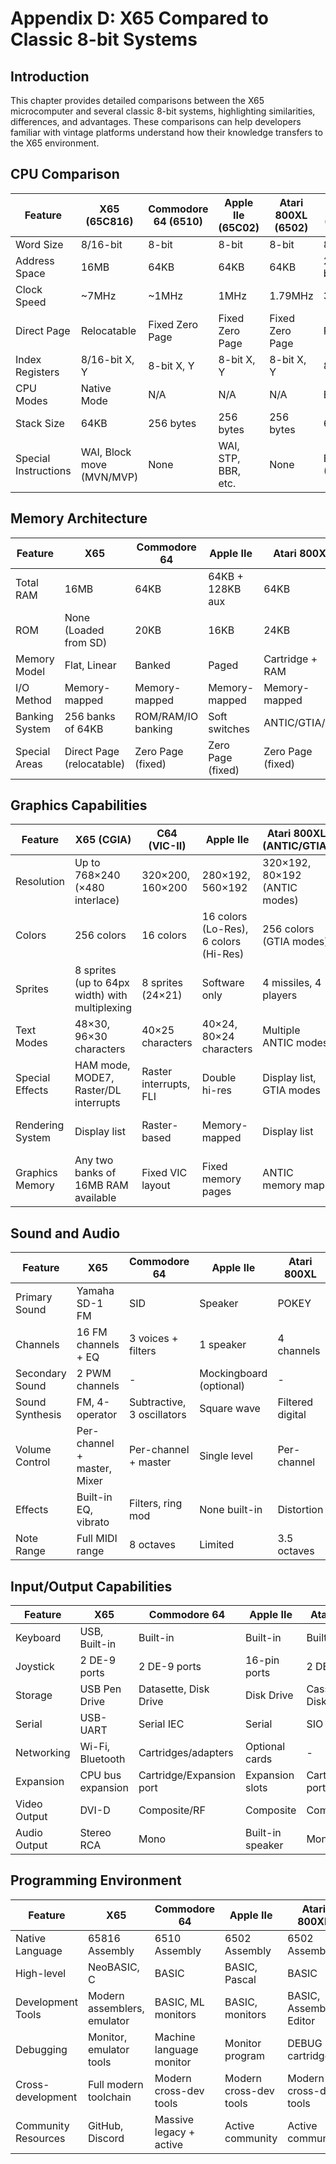 # Appendix D: X65 Compared to Classic 8-bit Systems

## Introduction

This chapter provides detailed comparisons between the X65 microcomputer and several classic 8-bit systems, highlighting similarities, differences, and advantages. These comparisons can help developers familiar with vintage platforms understand how their knowledge transfers to the X65 environment.

## CPU Comparison

| Feature              | X65 (65C816)              | Commodore 64 (6510) | Apple IIe (65C02)   | Atari 800XL (6502) | SNES (5A22/65C816)   |
| -------------------- | ------------------------- | ------------------- | ------------------- | ------------------ | -------------------- |
| Word Size            | 8/16-bit                  | 8-bit               | 8-bit               | 8-bit              | 8/16-bit             |
| Address Space        | 16MB                      | 64KB                | 64KB                | 64KB               | 24-bit address bus   |
| Clock Speed          | ~7MHz                     | ~1MHz               | 1MHz                | 1.79MHz            | 3.58MHz              |
| Direct Page          | Relocatable               | Fixed Zero Page     | Fixed Zero Page     | Fixed Zero Page    | Relocatable          |
| Index Registers      | 8/16-bit X, Y             | 8-bit X, Y          | 8-bit X, Y          | 8-bit X, Y         | 8/16-bit X, Y        |
| CPU Modes            | Native Mode               | N/A                 | N/A                 | N/A                | Emulation/Native     |
| Stack Size           | 64KB                      | 256 bytes           | 256 bytes           | 256 bytes          | 64KB                 |
| Special Instructions | WAI, Block move (MVN/MVP) | None                | WAI, STP, BBR, etc. | None               | Block move (MVN/MVP) |

## Memory Architecture

| Feature        | X65                       | Commodore 64       | Apple IIe         | Atari 800XL       | SNES                      |
| -------------- | ------------------------- | ------------------ | ----------------- | ----------------- | ------------------------- |
| Total RAM      | 16MB                      | 64KB               | 64KB + 128KB aux  | 64KB              | 128KB                     |
| ROM            | None (Loaded from SD)     | 20KB               | 16KB              | 24KB              | Game cartridge            |
| Memory Model   | Flat, Linear              | Banked             | Paged             | Cartridge + RAM   | Banked                    |
| I/O Method     | Memory-mapped             | Memory-mapped      | Memory-mapped     | Memory-mapped     | Memory-mapped             |
| Banking System | 256 banks of 64KB         | ROM/RAM/IO banking | Soft switches     | ANTIC/GTIA/PIA    | Various controllers       |
| Special Areas  | Direct Page (relocatable) | Zero Page (fixed)  | Zero Page (fixed) | Zero Page (fixed) | Direct Page (relocatable) |

## Graphics Capabilities

| Feature          | X65 (CGIA)                                     | C64 (VIC-II)           | Apple IIe                             | Atari 800XL (ANTIC/GTIA)      | SNES (PPU)                    |
| ---------------- | ---------------------------------------------- | ---------------------- | ------------------------------------- | ----------------------------- | ----------------------------- |
| Resolution       | Up to 768×240 (×480 interlace)                 | 320×200, 160×200       | 280×192, 560×192                      | 320×192, 80×192 (ANTIC modes) | Up to 512×478                 |
| Colors           | 256 colors                                     | 16 colors              | 16 colors (Lo-Res), 6 colors (Hi-Res) | 256 colors (GTIA modes)       | 32,768 colors (256 on-screen) |
| Sprites          | 8 sprites (up to 64px width) with multiplexing | 8 sprites (24×21)      | Software only                         | 4 missiles, 4 players         | 128 sprites (32×32)           |
| Text Modes       | 48×30, 96×30 characters                        | 40×25 characters       | 40×24, 80×24 characters               | Multiple ANTIC modes          | 32×28 characters              |
| Special Effects  | HAM mode, MODE7, Raster/DL interrupts          | Raster interrupts, FLI | Double hi-res                         | Display list, GTIA modes      | Mode 7, scaling, rotation     |
| Rendering System | Display list                                   | Raster-based           | Memory-mapped                         | Display list                  | Tile-based + sprites          |
| Graphics Memory  | Any two banks of 16MB RAM available            | Fixed VIC layout       | Fixed memory pages                    | ANTIC memory map              | VRAM with DMA                 |

## Sound and Audio

| Feature         | X65                         | Commodore 64               | Apple IIe               | Atari 800XL      | SNES                     |
| --------------- | --------------------------- | -------------------------- | ----------------------- | ---------------- | ------------------------ |
| Primary Sound   | Yamaha SD-1 FM              | SID                        | Speaker                 | POKEY            | SPC700                   |
| Channels        | 16 FM channels + EQ         | 3 voices + filters         | 1 speaker               | 4 channels       | 8 channels               |
| Secondary Sound | 2 PWM channels              | -                          | Mockingboard (optional) | -                | -                        |
| Sound Synthesis | FM, 4-operator              | Subtractive, 3 oscillators | Square wave             | Filtered digital | ADPCM samples            |
| Volume Control  | Per-channel + master, Mixer | Per-channel + master       | Single level            | Per-channel      | Per-channel + master     |
| Effects         | Built-in EQ, vibrato        | Filters, ring mod          | None built-in           | Distortion       | Echo, reverb, FIR filter |
| Note Range      | Full MIDI range             | 8 octaves                  | Limited                 | 3.5 octaves      | Full MIDI range          |

## Input/Output Capabilities

| Feature      | X65               | Commodore 64             | Apple IIe        | Atari 800XL          | SNES               |
| ------------ | ----------------- | ------------------------ | ---------------- | -------------------- | ------------------ |
| Keyboard     | USB, Built-in     | Built-in                 | Built-in         | Built-in             | Controllers only   |
| Joystick     | 2 DE-9 ports      | 2 DE-9 ports             | 16-pin ports     | 2 DE-9 ports         | 2 controller ports |
| Storage      | USB Pen Drive     | Datasette, Disk Drive    | Disk Drive       | Cassette, Disk Drive | Game Pak           |
| Serial       | USB-UART          | Serial IEC               | Serial           | SIO                  | -                  |
| Networking   | Wi-Fi, Bluetooth  | Cartridges/adapters      | Optional cards   | -                    | -                  |
| Expansion    | CPU bus expansion | Cartridge/Expansion port | Expansion slots  | Cartridge port, ECI  | -                  |
| Video Output | DVI-D             | Composite/RF             | Composite        | Composite/RF         | Composite/RGB      |
| Audio Output | Stereo RCA        | Mono                     | Built-in speaker | Mono                 | Stereo             |

## Programming Environment

| Feature             | X65                         | Commodore 64             | Apple IIe              | Atari 800XL             | SNES                  |
| ------------------- | --------------------------- | ------------------------ | ---------------------- | ----------------------- | --------------------- |
| Native Language     | 65816 Assembly              | 6510 Assembly            | 6502 Assembly          | 6502 Assembly           | 65816 Assembly        |
| High-level          | NeoBASIC, C                 | BASIC                    | BASIC, Pascal          | BASIC                   | C                     |
| Development Tools   | Modern assemblers, emulator | BASIC, ML monitors       | BASIC, monitors        | BASIC, Assembler Editor | Custom dev kits       |
| Debugging           | Monitor, emulator tools     | Machine language monitor | Monitor program        | DEBUG cartridge         | Special hardware      |
| Cross-development   | Full modern toolchain       | Modern cross-dev tools   | Modern cross-dev tools | Modern cross-dev tools  | Emulators, assemblers |
| Community Resources | GitHub, Discord             | Massive legacy + active  | Active community       | Active community        | ROM hacking community |
